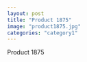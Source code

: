 ```yaml
---
layout: post
title: "Product 1875"
image: "product1875.jpg"
categories: "category1"
---
```

Product 1875
